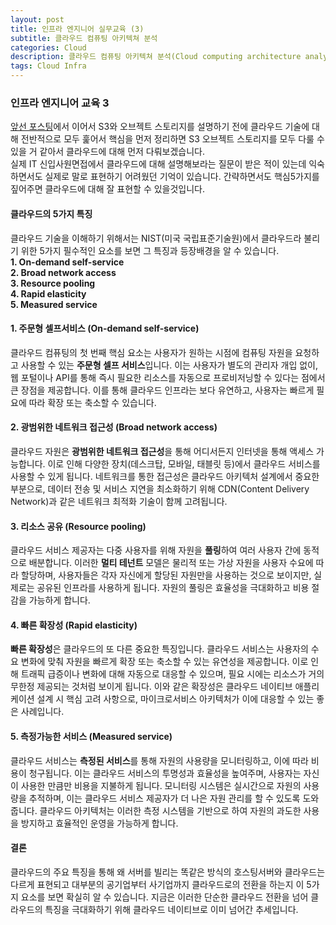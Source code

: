 ```yaml
---
layout: post
title: 인프라 엔지니어 실무교육 (3)
subtitle: 클라우드 컴퓨팅 아키텍쳐 분석
categories: Cloud
description: 클라우드 컴퓨팅 아키텍쳐 분석(Cloud computing architecture analysis)
tags: Cloud Infra
---
```


### 인프라 엔지니어 교육 3

[앞선 포스팅](https://code-y-learner.github.io/infra/2024/10/07/Infra-Engineer-practical-training(2).html)에서 이어서 S3와 오브젝트 스토리지를 설명하기 전에 클라우드 기술에 대해 전반적으로 모두 훑어서 핵심을 먼저 정리하면 S3 오브젝트 스토리지를 모두 다룰 수 있을 거 같아서 클라우드에 대해 먼저 다뤄보겠습니다.<br>실제 IT 신입사원면접에서 클라우드에 대해 설명해보라는 질문이 받은 적이 있는데 익숙하면서도 실제로 말로 표현하기 어려웠던 기억이 있습니다. 간략하면서도 핵심5가지를 짚어주면 클라우드에 대해 잘 표현할 수 있을것입니다.

#### 클라우드의 5가지 특징

클라우드 기술을 이해하기 위해서는 NIST(미국 국립표준기술원)에서 클라우드라 불리기 위한 5가지 필수적인 요소를 보면 그 특징과 등장배경을 알 수 있습니다.<br>**1. On-demand self-service**<br>**2. Broad network access**<br>**3. Resource pooling**<br>**4. Rapid elasticity**<br>**5. Measured service**


#### 1. 주문형 셀프서비스 (On-demand self-service)

클라우드 컴퓨팅의 첫 번째 핵심 요소는 사용자가 원하는 시점에 컴퓨팅 자원을 요청하고 사용할 수 있는 **주문형 셀프 서비스**입니다. 이는 사용자가 별도의 관리자 개입 없이, 웹 포털이나 API를 통해 즉시 필요한 리소스를 자동으로 프로비저닝할 수 있다는 점에서 큰 장점을 제공합니다. 이를 통해 클라우드 인프라는 보다 유연하고, 사용자는 빠르게 필요에 따라 확장 또는 축소할 수 있습니다.

#### 2. **광범위한 네트워크 접근성 (Broad network access)**
클라우드 자원은 **광범위한 네트워크 접근성**을 통해 어디서든지 인터넷을 통해 액세스 가능합니다. 이로 인해 다양한 장치(데스크탑, 모바일, 태블릿 등)에서 클라우드 서비스를 사용할 수 있게 됩니다. 네트워크를 통한 접근성은 클라우드 아키텍처 설계에서 중요한 부분으로, 데이터 전송 및 서비스 지연을 최소화하기 위해 CDN(Content Delivery Network)과 같은 네트워크 최적화 기술이 함께 고려됩니다.

#### 3. **리소스 공유 (Resource pooling)**
클라우드 서비스 제공자는 다중 사용자를 위해 자원을 **풀링**하여 여러 사용자 간에 동적으로 배분합니다. 이러한 **멀티 테넌트** 모델은 물리적 또는 가상 자원을 사용자 수요에 따라 할당하며, 사용자들은 각자 자신에게 할당된 자원만을 사용하는 것으로 보이지만, 실제로는 공유된 인프라를 사용하게 됩니다. 자원의 풀링은 효율성을 극대화하고 비용 절감을 가능하게 합니다.

#### 4. **빠른 확장성 (Rapid elasticity)**
**빠른 확장성**은 클라우드의 또 다른 중요한 특징입니다. 클라우드 서비스는 사용자의 수요 변화에 맞춰 자원을 빠르게 확장 또는 축소할 수 있는 유연성을 제공합니다. 이로 인해 트래픽 급증이나 변화에 대해 자동으로 대응할 수 있으며, 필요 시에는 리소스가 거의 무한정 제공되는 것처럼 보이게 됩니다. 이와 같은 확장성은 클라우드 네이티브 애플리케이션 설계 시 핵심 고려 사항으로, 마이크로서비스 아키텍처가 이에 대응할 수 있는 좋은 사례입니다.

#### 5. **측정가능한 서비스 (Measured service)**
클라우드 서비스는 **측정된 서비스**를 통해 자원의 사용량을 모니터링하고, 이에 따라 비용이 청구됩니다. 이는 클라우드 서비스의 투명성과 효율성을 높여주며, 사용자는 자신이 사용한 만큼만 비용을 지불하게 됩니다. 모니터링 시스템은 실시간으로 자원의 사용량을 추적하며, 이는 클라우드 서비스 제공자가 더 나은 자원 관리를 할 수 있도록 도와줍니다. 클라우드 아키텍처는 이러한 측정 시스템을 기반으로 하여 자원의 과도한 사용을 방지하고 효율적인 운영을 가능하게 합니다.

#### 결론

클라우드의 주요 특징을 통해 왜 서버를 빌리는 똑같은 방식의 호스팅서버와 클라우드는 다르게 표현되고 대부분의 공기업부터 사기업까지 클라우드로의 전환을 하는지 이 5가지 요소를 보면 확실히 알 수 있습니다. 지금은 이러한 단순한 클라우드 전환을 넘어 클라우드의 특징을 극대화하기 위해 클라우드 네이티브로 이미 넘어간 추세입니다.